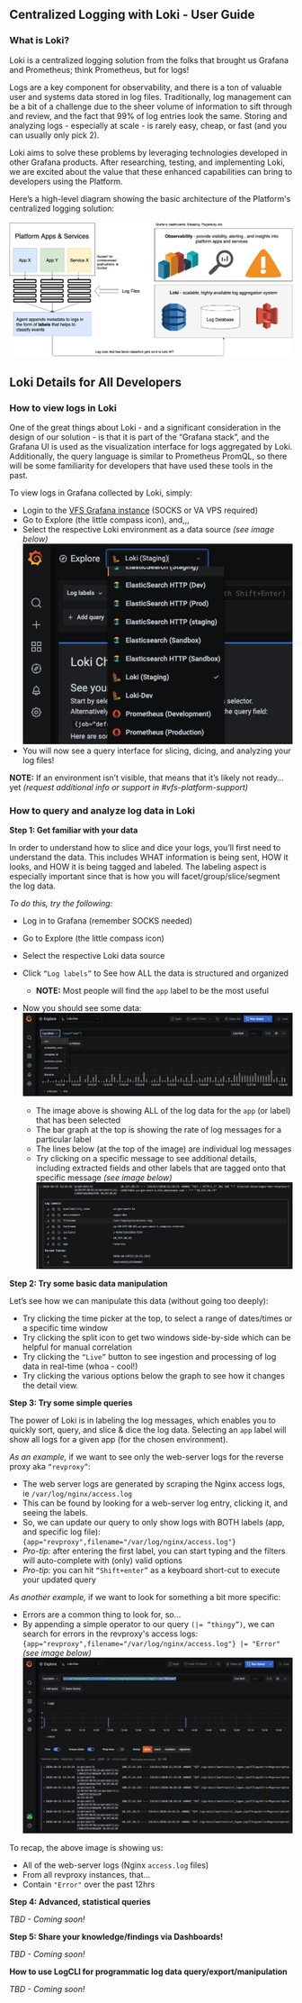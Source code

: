 ## Centralized Logging with Loki - User Guide

### What is Loki?

Loki is a centralized logging solution from the folks that brought us Grafana and Prometheus; think Prometheus, but for logs!  

Logs are a key component for observability, and there is a ton of valuable user and systems data stored in log files. Traditionally, log management can be a bit of a challenge due to the sheer volume of information to sift through and review, and the fact that 99% of log entries look the same. Storing and analyzing logs - especially at scale - is rarely easy, cheap, or fast (and you can usually only pick 2).

Loki aims to solve these problems by leveraging technologies developed in other Grafana products. After researching, testing, and implementing Loki, we are excited about the value that these enhanced capabilities can bring to developers using the Platform.

Here’s a high-level diagram showing the basic architecture of the Platform's centralized logging solution:

![](./loki-overview.png)

## Loki Details for All Developers

### How to view logs in Loki

One of the great things about Loki - and a significant consideration in the design of our solution - is that it is part of the “Grafana stack”, and the Grafana UI is used as the visualization interface for logs aggregated by Loki.  Additionally, the query language is similar to Prometheus PromQL, so there will be some familiarity for developers that have used these tools in the past. 

To view logs in Grafana collected by Loki, simply:

- Login to the [VFS Grafana instance](http://grafana.vfs.va.gov) (SOCKS or VA VPS required)
- Go to Explore (the little compass icon), and,,,
- Select the respective Loki environment as a data source _(see image below)_
![](./loki-select-data-source.png)
- You will now see a query interface for slicing, dicing, and analyzing your log files!

**NOTE:** If an environment isn’t visible, that means that it’s likely not ready… yet _(request additional info or support in #vfs-platform-support)_

### How to query and analyze log data in Loki

**Step 1: Get familiar with your data**

In order to understand how to slice and dice your logs, you’ll first need to understand the data. This includes WHAT information is being sent, HOW it looks, and HOW it is being tagged and labeled. The labeling aspect is especially important since that is how you will facet/group/slice/segment the log data.

_To do this, try the following:_

- Log in to Grafana (remember SOCKS needed)
- Go to Explore (the little compass icon)
- Select the respective Loki data source
- Click `“Log labels”` to See how ALL the data is structured and organized
  - **NOTE:** Most people will find the `app` label to be the most useful

- Now you should see some data: 
![](./loki-get-familiar.png)

  - The image above is showing ALL of the log data for the `app` (or label) that has been selected
  - The bar graph at the top is showing the rate of log messages for a particular label
  - The lines below (at the top of the image) are individual log messages
  - Try clicking on a specific message to see additional details, including extracted fields and other labels that are tagged onto that specific message _(see image below)_
  ![](./loki-log-details.png)

**Step 2: Try some basic data manipulation**

Let’s see how we can manipulate this data (without going too deeply):

- Try clicking the time picker at the top, to select a range of dates/times or a specific time window
- Try clicking the split icon to get two windows side-by-side which can be helpful for manual correlation
- Try clicking the `“Live”` button to see ingestion and processing of log data in real-time (whoa - cool!) 
- Try clicking the various options below the graph to see how it changes the detail view.

**Step 3: Try some simple queries**

The power of Loki is in labeling the log messages, which enables you to quickly sort, query, and slice & dice the log data. Selecting an `app` label will show all logs for a given app (for the chosen environment). 

_As an example,_ if we want to see only the web-server logs for the reverse proxy aka `“revproxy”`:

- The web server logs are generated by scraping the Nginx access logs, ie `/var/log/nginx/access.log` 
- This can be found by looking for a web-server log entry, clicking it, and seeing the labels.
- So, we can update our query to only show logs with BOTH labels (app, and specific log file): `{app="revproxy",filename="/var/log/nginx/access.log"}`
- _Pro-tip:_ after entering the first label, you can start typing and the filters will auto-complete with (only) valid options
- _Pro-tip:_ you can hit `“Shift+enter”` as a keyboard short-cut to execute your updated query

_As another example,_ if we want to look for something a bit more specific:

- Errors are a common thing to look for, so… 
- By appending a simple operator to our query `(|= “thingy”)`, we can search for errors in the revproxy's access logs: `{app="revproxy",filename="/var/log/nginx/access.log"} |= "Error"` _(see image below)_
![](./loki-example-revproxy.png)

To recap, the above image is showing us:

- All of the web-server logs (Nginx `access.log` files) 
- From all revproxy instances, that…
- Contain `"Error"` over the past 12hrs

**Step 4: Advanced, statistical queries**

_TBD - Coming soon!_

**Step 5: Share your knowledge/findings via Dashboards!**

_TBD - Coming soon!_

**How to use LogCLI for programmatic log data query/export/manipulation**

_TBD - Coming soon!_

